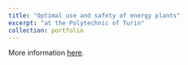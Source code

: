 ```yaml
---
title: "Optimal use and safety of energy plants"
excerpt: "at the Polytechnic of Turin"
collection: portfolio
---
```


More information [here](https://didattica.polito.it/pls/portal30/gap.pkg_guide.viewGap?p_cod_ins=01TYGMK&p_a_acc=2025&p_header=S&p_lang=IT&multi=N "Polito").
